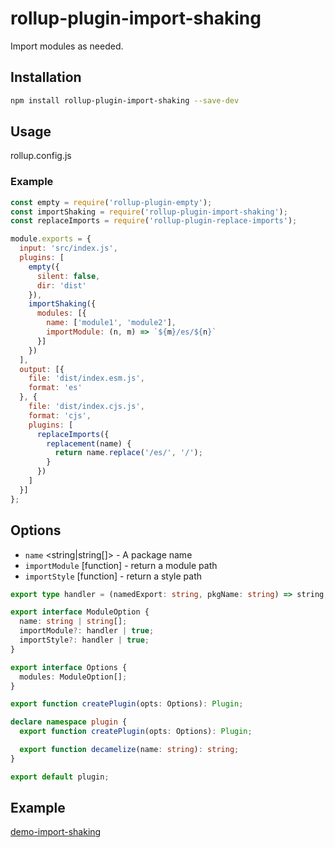
# rollup-plugin-import-shaking

Import modules as needed.

## Installation

```bash
npm install rollup-plugin-import-shaking --save-dev
```

## Usage

rollup.config.js

### Example

```js
const empty = require('rollup-plugin-empty');
const importShaking = require('rollup-plugin-import-shaking');
const replaceImports = require('rollup-plugin-replace-imports');

module.exports = {
  input: 'src/index.js',
  plugins: [
    empty({
      silent: false,
      dir: 'dist'
    }),
    importShaking({
      modules: [{
        name: ['module1', 'module2'],
        importModule: (n, m) => `${m}/es/${n}`
      }]
    })
  ],
  output: [{
    file: 'dist/index.esm.js',
    format: 'es'
  }, {
    file: 'dist/index.cjs.js',
    format: 'cjs',
    plugins: [
      replaceImports({
        replacement(name) {
          return name.replace('/es/', '/');
        }
      })
    ]
  }]
};

```

## Options

* `name` <string|string[]> - A package name
* `importModule` [function] - return a module path
* `importStyle` [function] - return a style path

```ts
export type handler = (namedExport: string, pkgName: string) => string;

export interface ModuleOption {
  name: string | string[];
  importModule?: handler | true;
  importStyle?: handler | true;
}

export interface Options {
  modules: ModuleOption[];
}

export function createPlugin(opts: Options): Plugin;

declare namespace plugin {
  export function createPlugin(opts: Options): Plugin;

  export function decamelize(name: string): string;
}

export default plugin;
```

## Example

[demo-import-shaking](examples/demo-import-shaking)

